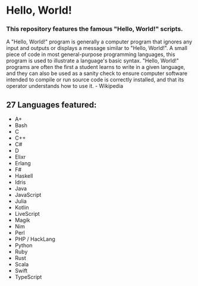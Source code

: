 # Hello, World!

### This repository features the famous "Hello, World!" scripts.

A "Hello, World!" program is generally a computer program that ignores any input and outputs or displays a message similar to "Hello, World!". A small piece of code in most general-purpose programming languages, this program is used to illustrate a language's basic syntax. "Hello, World!" programs are often the first a student learns to write in a given language, and they can also be used as a sanity check to ensure computer software intended to compile or run source code is correctly installed, and that its operator understands how to use it. - Wikipedia

## 27 Languages featured:

- A+
- Bash
- C
- C++
- C#
- D
- Elixr
- Erlang
- F#
- Haskell
- Idris
- Java
- JavaScript
- Julia
- Kotlin
- LiveScript
- Magik
- Nim
- Perl
- PHP / HackLang
- Python
- Ruby
- Rust
- Scala
- Swift
- TypeScript
